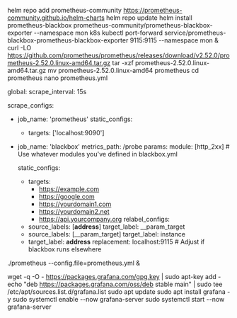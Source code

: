 helm repo add prometheus-community https://prometheus-community.github.io/helm-charts
helm repo update
helm install prometheus-blackbox prometheus-community/prometheus-blackbox-exporter --namespace mon
k8s kubectl port-forward service/prometheus-blackbox-prometheus-blackbox-exporter 9115:9115 --namespace mon &
curl -LO https://github.com/prometheus/prometheus/releases/download/v2.52.0/prometheus-2.52.0.linux-amd64.tar.gz
tar -xzf prometheus-2.52.0.linux-amd64.tar.gz
mv prometheus-2.52.0.linux-amd64 prometheus
cd prometheus
nano prometheus.yml

global:
  scrape_interval: 15s

scrape_configs:
  - job_name: 'prometheus'
    static_configs:
      - targets: ['localhost:9090']

  - job_name: 'blackbox'
    metrics_path: /probe
    params:
      module: [http_2xx]  # Use whatever modules you've defined in blackbox.yml

    static_configs:
      - targets:
          - https://example.com
          - https://google.com
          - https://yourdomain1.com
          - https://yourdomain2.net
          - https://api.yourcompany.org
    relabel_configs:
      - source_labels: [__address__]
        target_label: __param_target
      - source_labels: [__param_target]
        target_label: instance
      - target_label: __address__
        replacement: localhost:9115  # Adjust if blackbox runs elsewhere

./prometheus --config.file=prometheus.yml &


wget -q -O - https://packages.grafana.com/gpg.key | sudo apt-key add -
echo "deb https://packages.grafana.com/oss/deb stable main" | sudo tee /etc/apt/sources.list.d/grafana.list
sudo apt update
sudo apt install grafana -y
sudo systemctl enable --now grafana-server
sudo systemctl start --now grafana-server